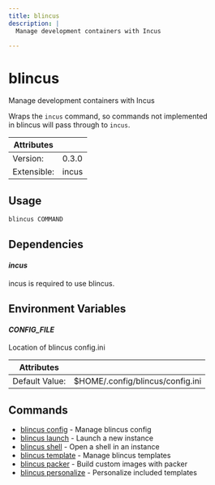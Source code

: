 ```yaml
---
title: blincus
description: | 
  Manage development containers with Incus  

---
```


# blincus

Manage development containers with Incus  
  
Wraps the `incus` command, so commands not implemented   
in blincus will pass through to `incus`.  


| Attributes       | &nbsp;
|------------------|-------------
| Version:         | 0.3.0
| Extensible:      | incus

## Usage

```bash
blincus COMMAND
```

## Dependencies

#### *incus*

incus is required to use blincus.

## Environment Variables

#### *CONFIG_FILE*

Location of blincus config.ini

| Attributes      | &nbsp;
|-----------------|-------------
| Default Value:  | $HOME/.config/blincus/config.ini

## Commands

- [blincus config](/cli/blincus/config) - Manage blincus config
- [blincus launch](/cli/blincus/launch) - Launch a new instance
- [blincus shell](/cli/blincus/shell) - Open a shell in an instance
- [blincus template](/cli/blincus/template) - Manage blincus templates
- [blincus packer](/cli/blincus/packer) - Build custom images with packer
- [blincus personalize](/cli/blincus/personalize) - Personalize included templates


